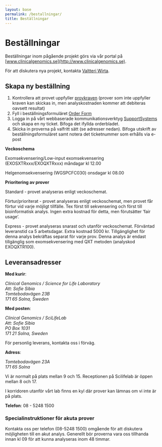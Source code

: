 ```yaml
---
layout: base
permalink: /bestallningar/
title: Beställningar
---
```


# Beställningar
Beställningar inom pågående projekt görs via vår portal på [www.clinicalgenomics.se](http://www.clinicalgenomics.se).

För att diskutera nya projekt, kontakta [Valtteri Wirta](mailto:valtteri.wirta@scilifelab.se).


## Skapa ny beställning
1. Kontrollera att provet uppfyller [provkraven](http://www.clinicalgenomics.se/provkrav/) (prover som inte uppfyller kraven kan skickas in, men analyskostnaden kommer att debiteras oavsett resultat)
2. Fyll i beställningsformuläret [Order Form](https://clinical-scilifelab.supportsystem.com/kb/faq.php?cid=11)
3. Logga in på vårt webbaserade kommunikationsverktyg [SupportSystems](https://clinical-scilifelab.supportsystem.com) och skapa en ny ticket. Bifoga det ifyllda orderbladet.
4. Skicka in proverna på valfritt sätt (se adresser nedan). Bifoga utskrift av beställningsformuläret samt notera det ticketnummer som erhålls via e-post

**Veckoschema**

Exomsekvensering/Low-input exomsekvensering (EXOSXTRxxx/EXOQXTRxxx) måndagar kl 12.00

Helgenomsekvensering (WGSPCFC030) onsdagar kl 08.00

**Prioritering av prover**

Standard - provet analyseras enligt veckoschemat.

Förtur/prioriterat - provet analyseras enligt veckoschemat, men provet får förtur vid varje möjligt tillfälle. Tex först till sekvensering och först till bioinformatisk analys. Ingen extra kostnad för detta, men förutsätter ‘fair usage’.

Express - provet analyseras snarast och utanför veckoschemat. Förväntad leveranstid ca 5 arbetsdagar. Extra kostnad 5000 kr. Tillgänglighet för denna analys bekräftas separat för varje prov. Denna analys är endast tillgänglig som exomsekvensering med QXT metoden (analyskod EXOQXTR100).




## Leveransadresser

**Med kurir**:

<address>
	Clinical Genomics / Science for Life Laboratory <br>
	Att: Sofie Sibia <br>
	Tomtebodavägen 23B <br>
	171 65 Solna, Sweden
</address>

**Med posten**:

<address>
	Clinical Genomics / SciLifeLab <br>
	Att: Sofie Sibia <br>
	PO Box 1031 <br>
	171 21 Solna, Sweden
</address>

För personlig leverans, kontakta oss i förväg. 

**Adress**:

<address>
	Tomtebodavägen 23A <br>
	171 65 Solna
</address>

Vi är normalt på plats mellan 9 och 15. Receptionen på Scilifelab är öppen mellan 8 och 17.

I korridoren utanför vårt lab finns en kyl där prover kan lämnas om vi inte är på plats. 

**Telefon**: 08 - 5248 1500

### Specialinstruktioner för akuta prover
Kontakta oss per telefon (08-5248 1500) omgående för att diskutera möjligheten till en akut analys. Generellt bör proverna vara oss tillhanda innan kl 09 för att kunna analyseras inom 48 timmar.
